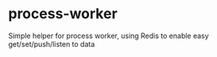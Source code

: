 # process-worker
Simple helper for process worker, using Redis to enable easy get/set/push/listen to data
